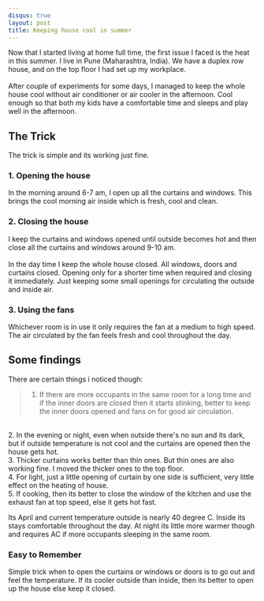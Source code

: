 ```yaml
---
disqus: true
layout: post
title: Keeping house cool in summer 
---
```


Now that I started living at home full time, the first issue I faced is the heat in this summer.
I live in Pune (Maharashtra, India). We have a duplex row house, and on the top floor I had set up my workplace. 
<br><br>
After couple of experiments for some days, I managed to keep the whole house cool without air conditioner or air cooler in the afternoon. Cool enough so that both my kids have a comfortable time and sleeps and play well in the afternoon.

## The Trick
The trick is simple and its working just fine.

### 1.  Opening the house
In the morning around 6-7 am, I open up all the curtains and windows.  This brings the cool morning air inside which is fresh, cool and clean.  

### 2. Closing the house 
I keep the curtains and windows opened until outside becomes hot and then close all the curtains and windows around 9-10 am.  
<br>
In the day time I keep the whole house closed. All windows, doors and curtains closed.  Opening only for a shorter time when required and closing it immediately.  Just keeping some small openings for circulating the outside and inside air.

### 3. Using the fans
Whichever room is in use it only requires the fan at a medium to high speed. The air circulated by the fan feels fresh and cool throughout the day.

## Some findings
There are certain things i noticed though:

>1.  If there are more occupants in the same room for a long time and if the inner doors are closed then it starts stinking, better to keep the inner doors opened and fans on for good air circulation.
<br>
2.  In the evening or night, even when outside there's no sun and its dark, but if outside temperature is not cool and the curtains are opened then the house gets hot.
<br>
3.  Thicker curtains  works better than thin ones. But thin ones are also working fine.  I moved the thicker ones to the top floor.
<br>
4.  For light, just a little opening of curtain by one side is sufficient, very little effect on the heating of house.
<br>
5.  If cooking, then its better to close the window of the kitchen and use the exhaust fan at top speed, else it gets hot fast.
<br>

Its April and current temperature outside is nearly 40 degree C. Inside its stays comfortable throughout the day.  At night its little more warmer though and requires AC if more occupants sleeping in the same room.

### Easy to Remember
Simple trick when to open the curtains or windows or doors is to go out and feel the temperature. If its cooler outside than inside, then its better to open up the house else keep it closed.
